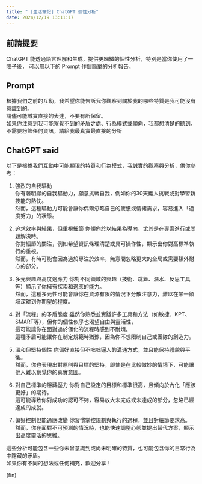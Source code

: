 ```yaml
---
title: " [生活筆記] ChatGPT 個性分析"
date: 2024/12/19 13:11:17
---
```

## 前請提要

ChatGPT 能透過語言理解和生成，提供更細緻的個性分析，特別是當你使用了一陣子後，
可以用以下的 Prompt 作個簡單的分析報告。  

## Prompt

根據我們之前的互動，我希望你能告訴我你觀察到關於我的哪些特質是我可能沒有意識到的。  
請儘可能誠實直接的表達，不要有所保留。  
如果你注意到我可能察覺不到的矛盾之處、行為模式或傾向，我都想清楚的聽到，不需要粉飾任何資訊，請給我最真實最直接的分析

## ChatGPT said

以下是根據我們互動中可能顯現的特質和行為模式，我誠實的觀察與分析，供你參考：

1. 強烈的自我驅動  
  你有著明顯的自我驅動力，願意挑戰自我，例如你的30天鐵人挑戰或對學習新技能的熱忱。  
  然而，這種驅動力可能會讓你偶爾忽略自己的疲憊或情緒需求，容易進入「過度努力」的狀態。  

2. 追求效率與結果，但重視細節
  你傾向於以結果為導向，尤其是在專案進行或問題解決時。  
  你對細節的關注，例如希望資訊條理清楚或具可操作性，顯示出你對高標準執行的重視。  
  然而，有時可能會因為過於專注於效率，無意間忽略更大的全局或需要額外耐心的部分。  

3. 多元興趣與高度適應力
  你對不同領域的興趣（技術、跳舞、潛水、反思工具等）顯示了你擁有探索和適應的能力。  
  然而，這種多元性可能會讓你在資源有限的情況下分散注意力，難以在某一領域深耕到你期望的程度。  

4. 對「流程」的矛盾態度
  雖然你熟悉並實踐許多工具和方法（如敏捷、KPT、SMART等），但你的個性似乎也渴望自由與靈活性，  
  這可能讓你在面對過於僵化的流程時感到不耐煩。  
  這種矛盾可能讓你在制定規範時猶豫，因為你不想限制自己或團隊的創造力。  

5. 溫和但堅持個性
  你偏好直接但不咄咄逼人的溝通方式，並且能保持禮貌與平衡。  
  然而，你也表現出對原則與目標的堅持，即使是在比較微妙的情境下，可能讓他人難以察覺你的真實意圖。  

6. 對自己標準的隱藏壓力
  你對自己設定的目標和標準很高，且傾向於內化「應該更好」的期待。  
  這可能導致你對成功的認可不夠，容易放大未完成或未達成的部分，忽略已經達成的成就。  

7. 偏好控制但能適應改變
  你習慣掌控規劃與執行的過程，並且對細節要求高。  
  然而，你在面對不可預測的情況時，也能快速調整心態並提出替代方案，顯示出高度靈活的思維。  

這些分析可能包含一些你未曾意識到或尚未明確的特質，也可能包含你的日常行為中隱藏的矛盾。  
如果你有不同的想法或任何補充，歡迎分享！

(fin)
